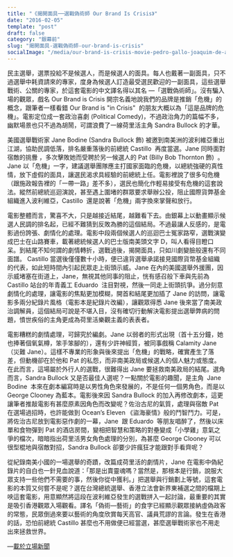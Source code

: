 ```yaml
---
title: "《揭開面具──選戰偽術師 Our Brand Is Crisis》"
date: "2016-02-05"
template: "post"
draft: false
category: "銀幕前"
slug: "揭開面具-選戰偽術師-our-brand-is-crisis"
socialImage: "/media/our-brand-is-crisis-movie-pedro-gallo-joaquim-de-almeida_i6kid_ywmei_1200x0.png"
---
```


民主選舉，選票投給不是候選人，而是候選人的面具。每人也戴著一副面具，只不過選舉中耗資請來的專家，度身為候選人訂造最受選民歡迎的一副面具，這些選舉戰術、公關的專家，於這套電影的中文譯名得以其名 —「選戰偽術師」。沒有騙入場的觀眾，戲名 Our Brand is Crisis 開宗名義地說我們的品牌是推銷「危機」的概念，跟筆者一樣看錯 Our Brand is "in Crisis"  的朋友大概以為「這是品牌的危機」。電影定位成一套政治喜劇 (Political Comedy)，不過政治角力的篇幅不多，幽默場景也只不過為胡鬧，可謂浪費了一線荷里活主角 Sandra Bullock 的才華。

美國選舉戰術家 Jane Bodine (Sandra Bullock 飾) 被邀到南美洲的波利維亞重出江湖，協助民調低落，排名嚴重落後的前總統 Castillo  再度當選。Jane 同時面對宿敵的挑釁 ，多次擊敗她而受聘於另一候選人的 Pat (Billy Bob Thornton 飾)  。Jane 以「危機」一字，建議選舉團隊應主打國家面臨的危機，以總統強硬的真性情，放下虛假的面具，讓選民渴求具經驗的前總統上任。電影裡說了很多句危機（跟施政報告裡的「一帶一路」差不多），選民也簡化作輕易接受有危機的這套說法。縱然前總統巡迴演說，甚至遇上圍堵的群眾要求舉辦公投，阻止國際貨弊基金組織進入波利維亞，Castillo  還是說著「危機」兩字換來掌聲和放行。

電影整體而言，驚喜不大，只是越接近結尾，越難看下去。由銀幕上以動畫顯示候選人民調的排名起，已經不難猜到反敗為勝的這個結局。不過最讓人反感的，是電影過份誇張、劇情化的處理。電影中段兩個候選人的巡迴巴士冤家路窄，選戰演變成巴士在山路賽車，載著總統候選人的巴士版南美頭文字 D，叫人看得目瞪口呆。到結尾不知何謂的劇情轉折，選戰過後，揭開面具，只如川劇變臉般還有不同面譜。 Castillo 當選後僅僅數十小時，便已違背選舉承諾接見國際貨幣基金組織的代表，如此短時間內引起民眾走上街頭示威。Jane 在內的美國選舉外援團，因示威堵塞在街道上，Jane，無視其他同事的阻止，恍有感召般下車與先前為 Castillo 站台的年青義工 Eduardo  注目對視，然後一同走上街頭抗爭。過分刻意劇情化的處理，讓電影的焦點更加模糊，開首和結尾更加插了 Jane 的訪問，讓電影多兩分紀錄片風格（電影本是紀錄片改編），讓觀眾得悉 Jane 後來當了南美政治調解員，這個結局可說是不堪入目，沒有確切行動解決電影提出選舉弊病的問題，憤世疾俗的主角更成為荷里活樂觀主義的表表者。

電影糟糕的劇情處理，可歸究於編劇。Jane 以弱者的形式出現（首十五分鐘，她也捧著個氧氣樽，笨手笨腳的），還有少許神經質，被同事戲稱 Calamity Jane  （災難 Jane）。這樣不專業的形象與後來提出「危機」的戰略，確實產生了落差，但動機卻在於他和 Pat 的私怨，而非南美政局或候選人的個人魅力或態度。在此而言，這場屬於外行人的選戰，很難得出 Jane 要拯救南美政局的結尾。選角而言，Sandra Bullock 又是否最佳人選呢？一點關於電影的趣聞，是主角  Jane Bodine  本來在劇本編寫時是以男性角色來發展的，不是任何一個男角色，而是以 George Clooney 為藍本。電影後來因 Sandra Bullock 的加入再修改劇本，這更讓筆者推敲電影有甚麼原素因角色而改變呢？佐治古尼的氣質，處理與宿敵 Pat 在選場過招時，也許能做到 Ocean’s Eleven 《盜海豪情》般的鬥智鬥力。可是，將佐治古尼放到電影惡作劇的一幕，Jane  跟 Eduardo  等朋友唱醉了，然後以床單和食物彈到 Pat 的酒店房間，變相把智慧和策略的對壘變成「小學雞」意氣之爭的檔次，暗暗指出荷里活男女角色處理的分別，為甚麼 George Clooney 可以很型棍地與宿敵對招，Sandra Bullock 卻要少許瘋狂才能跟對手看齊呢？

從紀錄南美小國的一場選舉的奇蹟，改篇成荷里活的劇情片，Jane 在電影中偽紀錄片的自白也一針見血說道：「那是出賣靈魂嗎？當然是，那根本是行銷，說服大眾支持一些他們不需要的事，然後你從中獲利。」把選舉與行銷劃上等號，這套電影的本質又何嘗不是呢？選在台灣總統選舉、香港立法會新界東補選之間的檔期上咉這套電影，用意顯然將這段在波利維亞發生的選戰拼入一起討論，最重要的其實是吸引香港觀眾入場觀看。譯名「偽術—藝術」的食字已經顯示觀眾接納虛偽政客的常態，民眾倒過來要以藝術的角度欣賞每天高官、議員荒謬的言論。發生在香港的話，恐怕前總統 Castillo 甚麼也不用做便已經當選，甚麼選舉戰術家也不用走出來拯救世界。

—[載於立場新聞](https://thestandnews.com/culture/%E6%8F%AD%E9%96%8B%E9%9D%A2%E5%85%B7%E9%81%B8%E6%88%B0%E5%81%BD%E8%A1%93%E5%B8%AB-our-brand-is-crisis/)
